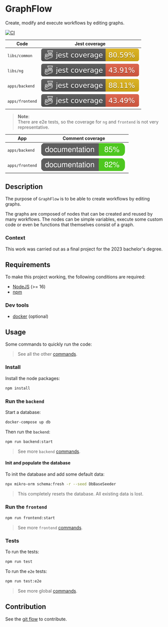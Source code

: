 # GraphFlow

Create, modify and execute workflows by editing graphs.

[![CI](https://github.com/HugoMendes98/Nx-NestJS-Angular/actions/workflows/ci.yml/badge.svg)](https://github.com/HugoMendes98/Nx-NestJS-Angular/actions/workflows/ci.yml)

| Code            | Jest coverage                                                        |
|-----------------|----------------------------------------------------------------------|
| `libs/common`   | ![common-jest coverage](./.badges/libs/common/code/coverage.svg)     |
| `libs/ng`       | ![ng-jest coverage](./.badges/libs/ng/code/coverage.svg)             |
| `apps/backend`  | ![backend-jest coverage](./.badges/apps/backend/code/coverage.svg)   |
| `apps/frontend` | ![frontend-jest coverage](./.badges/apps/frontend/code/coverage.svg) |

> **Note**:  
> There are e2e tests, so the coverage for `ng` and `frontend` is not very representative.

| App             | Comment coverage                                               |
|-----------------|----------------------------------------------------------------|
| `apps/backend`  | ![backend docs](./.badges/apps/backend/comment/coverage.svg)   |
| `apps/frontend` | ![frontend docs](./.badges/apps/frontend/comment/coverage.svg) |

## Description

The purpose of `GraphFlow` is to be able to create workflows by editing graphs.  

The graphs are composed of nodes that can be created and reused by many workflows.
The nodes can be simple variables, execute some custom code or even be functions
that themselves consist of a graph.

### Context

This work was carried out as a final project for the 2023 bachelor's degree.

## Requirements

To make this project working,
the following conditions are required:

- [NodeJS](https://nodejs.org/en) (>= 16)
- [npm](https://www.npmjs.com/)

### Dev tools

- [docker](https://www.docker.com/) (optional)

## Usage

Some commands to quickly run the code:

> See all the other [commands](./docs/commands.md).

### Install

Install the node packages:

```bash
npm install
```

### Run the `backend`

Start a database:

```bash
docker-compose up db
```

Then run the `backend`:

```bash
npm run backend:start
```

> See more `backend` [commands](./apps/backend/docs/commands.md).

#### Init and populate the database

To init the database and add some default data:

```bash
npx mikro-orm schema:fresh -r --seed DbBaseSeeder
```

> This completely resets the database.
> All existing data is lost.

### Run the `frontend`

```bash
npm run frontend:start
```

> See more `frontend` [commands](./apps/frontend/docs/commands.md).

### Tests

To run the tests:

```bash
npm run test
```

To run the `e2e` tests:

```bash
npm run test:e2e
```

> See more global [commands](./docs/commands.md#test).

## Contribution

See the [git flow](./docs/flow-git.md) to contribute.
